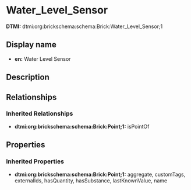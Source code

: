 # Water_Level_Sensor
**DTMI:** dtmi:org:brickschema:schema:Brick:Water_Level_Sensor;1
## Display name
- **en:** Water Level Sensor
## Description
## Relationships
### Inherited Relationships
* **dtmi:org:brickschema:schema:Brick:Point;1:** isPointOf
## Properties
### Inherited Properties
* **dtmi:org:brickschema:schema:Brick:Point;1:** aggregate, customTags, externalIds, hasQuantity, hasSubstance, lastKnownValue, name
